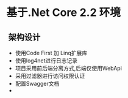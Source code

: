 <h1>基于.Net Core 2.2 环境</h1>
<h2>&nbsp;架构设计 </h2>
<ul>
  <li>使用Code First 加 Linq扩展库</li>
  <li>使用log4net进行日志记录</li>
  <li>项目采用前后端分离方式,后端仅使用WebApi</li>
  <li>采用过滤器进行访问权限认证</li>
  <li>配置Swagger文档</li>
  <li></li>
</ul>
